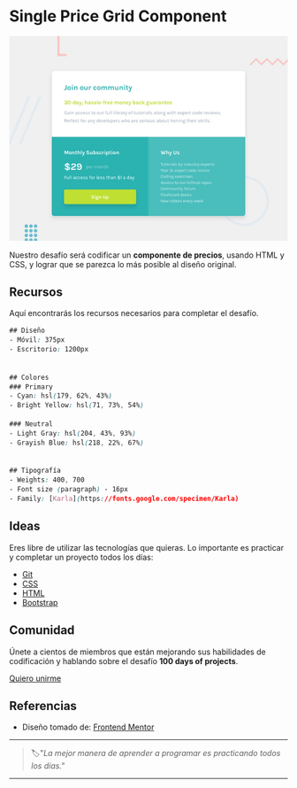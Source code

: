 # Single Price Grid Component

![single price grid component](./img/15-day.jpg)

Nuestro desafío será codificar un **componente de precios**, usando HTML y CSS, y lograr que se parezca lo más posible al diseño original.

## Recursos

Aquí encontrarás los recursos necesarios para completar el desafío.

```css
## Diseño
- Móvil: 375px
- Escritorio: 1200px


## Colores
### Primary
- Cyan: hsl(179, 62%, 43%)
- Bright Yellow: hsl(71, 73%, 54%)

### Neutral
- Light Gray: hsl(204, 43%, 93%)
- Grayish Blue: hsl(218, 22%, 67%)


## Tipografía
- Weights: 400, 700
- Font size (paragraph) - 16px
- Family: [Karla](https://fonts.google.com/specimen/Karla)
```

## Ideas

Eres libre de utilizar las tecnologías que quieras. Lo importante es practicar y completar un proyecto todos los días:

- [Git](https://git-scm.com/)
- [CSS](https://www.w3schools.com/css/default.asp)
- [HTML](https://www.w3schools.com/html/default.asp)
- [Bootstrap](https://getbootstrap.com/)

## Comunidad

Únete a cientos de miembros que están mejorando sus habilidades de codificación y hablando sobre el desafío **100 days of projects**.

<a href="https://chat.whatsapp.com/LDaK0dksr8f7FbsTWSf0ww" class="btn">
  Quiero unirme
</a>


## Referencias

- Diseño tomado de: [Frontend Mentor](https://www.frontendmentor.io/challenges/single-price-grid-component-5ce41129d0ff452fec5abbbc)

---

> 🏷️"_La mejor manera de aprender a programar es practicando todos los días."_  

---